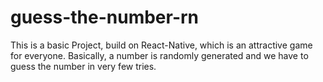 # guess-the-number-rn
This is a basic Project, build on React-Native, which is an attractive game for everyone. Basically, a number is randomly generated and we have to guess the number in very few tries.
